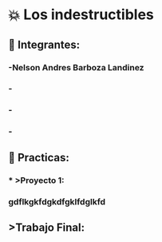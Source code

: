 # :collision: Los indestructibles
## :facepunch: Integrantes:

### -Nelson Andres Barboza Landinez
### -
### -
### -


## :speech_balloon: Practicas: 

### * >Proyecto 1:
### gdflkgkfdgkdfgklfdglkfd


## >Trabajo Final:



